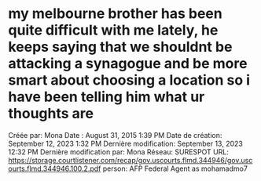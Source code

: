 # my melbourne brother has been quite difficult with me lately, he keeps saying that we shouldnt be attacking a synagogue and be more smart about choosing a location so i have been telling him what ur thoughts are

Créée par: Mona
Date : August 31, 2015 1:39 PM
Date de création: September 12, 2023 1:32 PM
Dernière modification: September 13, 2023 12:32 PM
Dernière modification par: Mona
Réseau: SURESPOT
URL: https://storage.courtlistener.com/recap/gov.uscourts.flmd.344946/gov.uscourts.flmd.344946.100.2.pdf
person: AFP Federal Agent as mohamadmo7